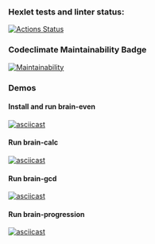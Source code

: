 ### Hexlet tests and linter status:
[![Actions Status](https://github.com/LexAeterna731/php-project-45/workflows/hexlet-check/badge.svg)](https://github.com/LexAeterna731/php-project-45/actions)

### Codeclimate Maintainability Badge
[![Maintainability](https://api.codeclimate.com/v1/badges/dc4c5be80f80912981d7/maintainability)](https://codeclimate.com/github/LexAeterna731/php-project-45/maintainability)

### Demos

#### Install and run brain-even
[![asciicast](https://asciinema.org/a/krNtZtwjFRxNTzRfprhOW9IZ9.svg)](https://asciinema.org/a/krNtZtwjFRxNTzRfprhOW9IZ9)

#### Run brain-calc
[![asciicast](https://asciinema.org/a/wh7Umm3rOe7NZ1FJE0Zlf61pR.svg)](https://asciinema.org/a/wh7Umm3rOe7NZ1FJE0Zlf61pR)

#### Run brain-gcd
[![asciicast](https://asciinema.org/a/enOrxVwkVCIIz4noI5CkZbVMG.svg)](https://asciinema.org/a/enOrxVwkVCIIz4noI5CkZbVMG)

#### Run brain-progression
[![asciicast](https://asciinema.org/a/n4kv4gWLw2U7MpTWYkHtnNSq7.svg)](https://asciinema.org/a/n4kv4gWLw2U7MpTWYkHtnNSq7)